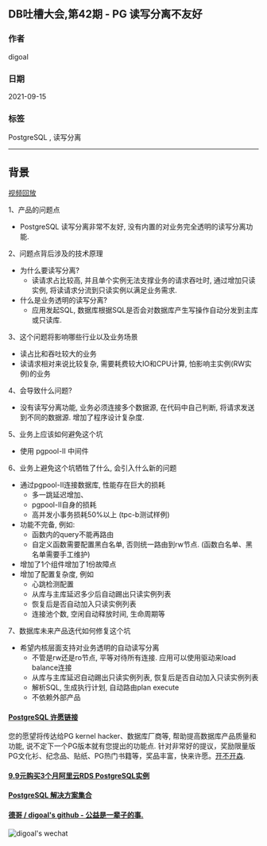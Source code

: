 ## DB吐槽大会,第42期 - PG 读写分离不友好  
  
### 作者  
digoal  
  
### 日期  
2021-09-15  
  
### 标签  
PostgreSQL , 读写分离  
  
----  
  
## 背景  
[视频回放]()  
  
1、产品的问题点  
- PostgreSQL 读写分离非常不友好, 没有内置的对业务完全透明的读写分离功能.   
  
2、问题点背后涉及的技术原理  
- 为什么要读写分离?  
    - 读请求占比较高, 并且单个实例无法支撑业务的请求吞吐时, 通过增加只读实例, 将读请求分流到只读实例以满足业务需求.  
- 什么是业务透明的读写分离?  
    - 应用发起SQL, 数据库根据SQL是否会对数据库产生写操作自动分发到主库或只读库.   
  
3、这个问题将影响哪些行业以及业务场景  
- 读占比和吞吐较大的业务  
- 读请求相对来说比较复杂, 需要耗费较大IO和CPU计算, 怕影响主实例(RW实例)的业务  
  
4、会导致什么问题?  
- 没有读写分离功能, 业务必须连接多个数据源, 在代码中自己判断, 将请求发送到不同的数据源. 增加了程序设计复杂度.   
  
5、业务上应该如何避免这个坑  
- 使用 pgpool-II 中间件  
  
6、业务上避免这个坑牺牲了什么, 会引入什么新的问题  
- 通过pgpool-II连接数据库, 性能存在巨大的损耗  
    - 多一跳延迟增加、  
    - pgpool-II自身的损耗  
    - 高并发小事务损耗50%以上 (tpc-b测试样例)  
- 功能不完备, 例如:  
    - 函数内的query不能再路由  
    - 自定义函数需要配置黑白名单, 否则统一路由到rw节点. (函数白名单、黑名单需要手工维护)  
- 增加了1个组件增加了1份故障点   
- 增加了配置复杂度, 例如  
    - 心跳检测配置  
    - 从库与主库延迟多少后自动踢出只读实例列表  
    - 恢复后是否自动加入只读实例列表  
    - 连接池个数, 空闲自动释放时间, 生命周期等  
  
7、数据库未来产品迭代如何修复这个坑  
- 希望内核层面支持对业务透明的自动读写分离  
    - 不管是rw还是ro节点, 平等对待所有连接. 应用可以使用驱动来load balance连接  
    - 从库与主库延迟自动踢出只读实例列表, 恢复后是否自动加入只读实例列表  
    - 解析SQL, 生成执行计划, 自动路由plan execute   
    - 不依赖外部产品  
  
  
#### [PostgreSQL 许愿链接](https://github.com/digoal/blog/issues/76 "269ac3d1c492e938c0191101c7238216")
您的愿望将传达给PG kernel hacker、数据库厂商等, 帮助提高数据库产品质量和功能, 说不定下一个PG版本就有您提出的功能点. 针对非常好的提议，奖励限量版PG文化衫、纪念品、贴纸、PG热门书籍等，奖品丰富，快来许愿。[开不开森](https://github.com/digoal/blog/issues/76 "269ac3d1c492e938c0191101c7238216").  
  
  
#### [9.9元购买3个月阿里云RDS PostgreSQL实例](https://www.aliyun.com/database/postgresqlactivity "57258f76c37864c6e6d23383d05714ea")
  
  
#### [PostgreSQL 解决方案集合](https://yq.aliyun.com/topic/118 "40cff096e9ed7122c512b35d8561d9c8")
  
  
#### [德哥 / digoal's github - 公益是一辈子的事.](https://github.com/digoal/blog/blob/master/README.md "22709685feb7cab07d30f30387f0a9ae")
  
  
![digoal's wechat](../pic/digoal_weixin.jpg "f7ad92eeba24523fd47a6e1a0e691b59")
  
